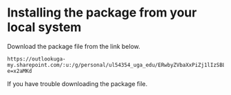 # Installing the package from your local system

Download the package file from the link below.

```
https://outlookuga-my.sharepoint.com/:u:/g/personal/ul54354_uga_edu/ERwbyZVbaXxPiZj1lIzSBLcBRk8givavpU2EEQolhHhyXA?e=x2aMKd
```
If you have trouble downloading the package file. 

